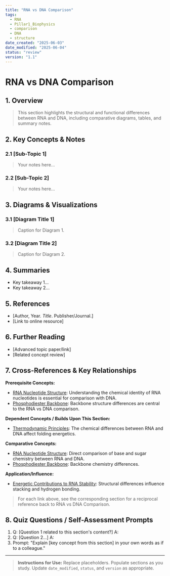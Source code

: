 ```yaml
---
title: "RNA vs DNA Comparison"
tags:
  - RNA
  - Pillar1_Biophysics
  - comparison
  - DNA
  - structure
date_created: "2025-06-03"
date_modified: "2025-06-04"
status: "review"
version: "1.1"
---
```


# RNA vs DNA Comparison

## 1. Overview
> This section highlights the structural and functional differences between RNA and DNA, including comparative diagrams, tables, and summary notes.

## 2. Key Concepts & Notes

### 2.1 [Sub-Topic 1]
> Your notes here...

### 2.2 [Sub-Topic 2]
> Your notes here...

## 3. Diagrams & Visualizations

### 3.1 [Diagram Title 1]
> Caption for Diagram 1.

### 3.2 [Diagram Title 2]
> Caption for Diagram 2.

## 4. Summaries
- Key takeaway 1...
- Key takeaway 2...

## 5. References
- [Author, Year. *Title*. Publisher/Journal.]
- [Link to online resource]

## 6. Further Reading
- [Advanced topic paper/link]
- [Related concept review]

## 7. Cross-References & Key Relationships

**Prerequisite Concepts:**
- [RNA Nucleotide Structure](../1_RNA_Nucleotide_Structure/index.md): Understanding the chemical identity of RNA nucleotides is essential for comparison with DNA.
- [Phosphodiester Backbone](../2_Phosphodiester_Backbone/index.md): Backbone structure differences are central to the RNA vs DNA comparison.

**Dependent Concepts / Builds Upon This Section:**
- [Thermodynamic Principles](../4_Thermodynamic_Principles/index.md): The chemical differences between RNA and DNA affect folding energetics.

**Comparative Concepts:**
- [RNA Nucleotide Structure](../1_RNA_Nucleotide_Structure/index.md): Direct comparison of base and sugar chemistry between RNA and DNA.
- [Phosphodiester Backbone](../2_Phosphodiester_Backbone/index.md): Backbone chemistry differences.

**Application/Influence:**
- [Energetic Contributions to RNA Stability](../5_Energetic_Contributions/index.md): Structural differences influence stacking and hydrogen bonding.

> For each link above, see the corresponding section for a reciprocal reference back to RNA vs DNA Comparison.


## 8. Quiz Questions / Self-Assessment Prompts
1. Q: [Question 1 related to this section's content?]
   A: 
2. Q: [Question 2...]
   A:
3. Prompt: "Explain [key concept from this section] in your own words as if to a colleague."

---
> **Instructions for Use:** Replace placeholders. Populate sections as you study. Update `date_modified`, `status`, and `version` as appropriate.
